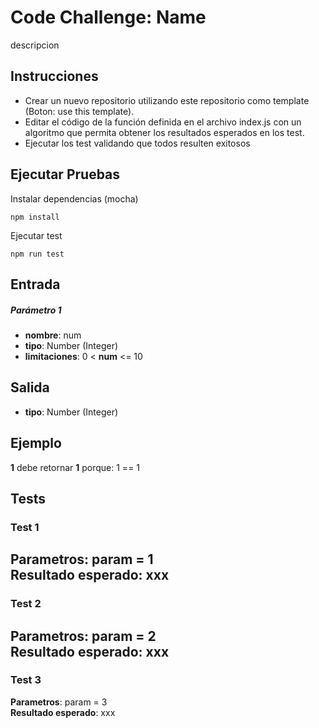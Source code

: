 # Code Challenge: Name

descripcion

## Instrucciones
- Crear un nuevo repositorio utilizando este repositorio como template (Boton: use this template).
- Editar el código de la función definida en el archivo index.js con un algoritmo que permita obtener los resultados esperados en los test.
- Ejecutar los test validando que todos resulten exitosos

## Ejecutar Pruebas

Instalar dependencias (mocha)
```
npm install
```

Ejecutar test
```
npm run test
```
## Entrada

##### Parámetro 1
- **nombre**: num
- **tipo**: Number (Integer)
- **limitaciones**: 0 < **num** <= 10

## Salida

- **tipo**: Number (Integer)

## Ejemplo
**1** debe retornar **1** porque: 1 == 1

## Tests

### Test 1
**Parametros**: param = 1  
**Resultado esperado**: xxx
---
### Test 2
**Parametros**:  param = 2  
**Resultado esperado**: xxx
---
### Test 3
**Parametros**: param = 3  
**Resultado esperado**: xxx
